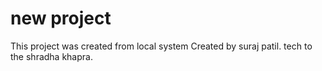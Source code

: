 # new project

This project was created from local system
Created by suraj patil.
tech to the shradha khapra.
